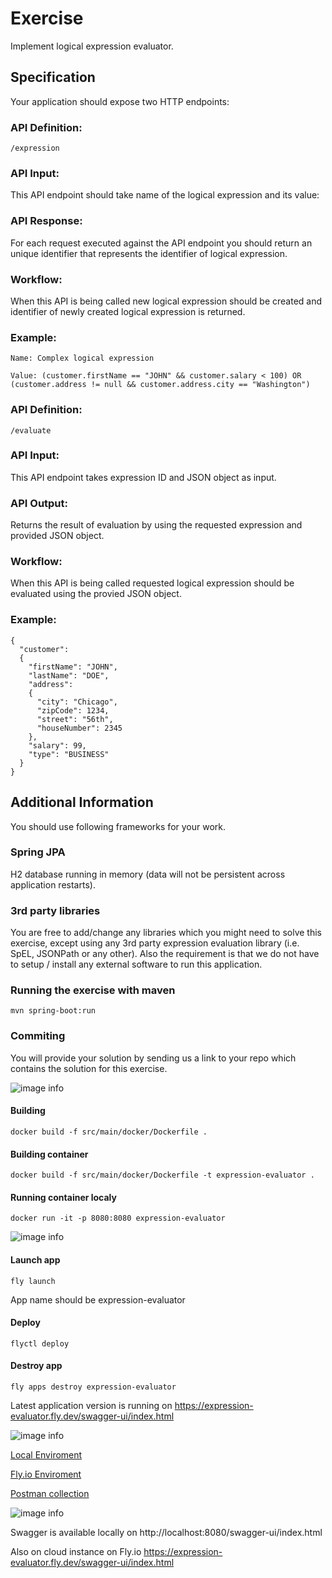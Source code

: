 # Exercise

Implement logical expression evaluator.

## Specification
Your application should expose two HTTP endpoints:

### API Definition:

```
/expression
```

### API Input:

This API endpoint should take name of the logical expression and its value:

### API Response:

For each request executed against the API endpoint you should return an unique identifier that represents the identifier of logical expression.

### Workflow:

When this API is being called new logical expression should be created and identifier of newly created logical expression is returned.

### Example:

```
Name: Complex logical expression
```
```
Value: (customer.firstName == "JOHN" && customer.salary < 100) OR (customer.address != null && customer.address.city == "Washington")
```

### API Definition:

```
/evaluate
```

### API Input:

This API endpoint takes expression ID and JSON object as input.

### API Output:

Returns the result of evaluation by using the requested expression and provided JSON object.

### Workflow:

When this API is being called requested logical expression should be evaluated using the provied JSON object.

### Example:

```
{
  "customer":
  {
    "firstName": "JOHN",
    "lastName": "DOE", 
    "address":
    {
      "city": "Chicago",
      "zipCode": 1234, 
      "street": "56th", 
      "houseNumber": 2345
    },
    "salary": 99,
    "type": "BUSINESS"
  }
}
```

## Additional Information
You should use following frameworks for your work.

### Spring JPA
H2 database running in memory (data will not be persistent across application restarts).

### 3rd party libraries
You are free to add/change any libraries which you might need to solve this exercise, except using any 3rd party expression evaluation library (i.e. SpEL, JSONPath or any other). Also the requirement is that we do not have to setup / install any external software to run this application.

### Running the exercise with maven
```mvn spring-boot:run```

### Commiting
You will provide your solution by sending us a link to your repo which contains the solution for this exercise.

![image info](doc/images/docker-logo-blue.png)
#### Building
```docker build -f src/main/docker/Dockerfile .```
#### Building container
```docker build -f src/main/docker/Dockerfile -t expression-evaluator .```
#### Running container localy
```docker run -it -p 8080:8080 expression-evaluator```


![image info](doc/images/logo-landscape.png)
#### Launch app
```fly launch```

App name should be expression-evaluator

#### Deploy
```flyctl deploy```
#### Destroy app 
```fly apps destroy expression-evaluator```

Latest application version is running on https://expression-evaluator.fly.dev/swagger-ui/index.html

![image info](doc/images/postman-logo-orange.png)

[Local Enviroment](/doc/postman/Local.postman_environment.json)

[Fly.io Enviroment](/doc/postman/Fly.io.postman_environment.json)

[Postman collection](/doc/postman/)


![image info](doc/images/Swagger.png)

Swagger is available locally on http://localhost:8080/swagger-ui/index.html

Also on cloud instance on Fly.io https://expression-evaluator.fly.dev/swagger-ui/index.html
